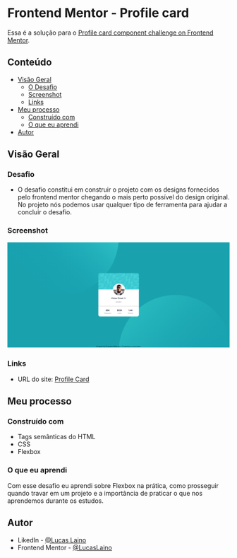 # Frontend Mentor - Profile card

Essa é a solução para o [Profile card component challenge on Frontend Mentor](https://www.frontendmentor.io/challenges/profile-card-component-cfArpWshJ).
## Conteúdo

- [Visão Geral](#visão-geral)
  - [O Desafio](#o-desafio)
  - [Screenshot](#screenshot)
  - [Links](#links)
- [Meu processo](#meu-processo)
  - [Construído com](#construido-com)
  - [O que eu aprendi](#o-que-eu-aprendi)
- [Autor](#autor)

## Visão Geral

### Desafio

- O desafio constitui em construir o projeto com os designs fornecidos pelo frontend mentor chegando o mais perto possível do design original. No projeto nós podemos usar qualquer tipo de ferramenta para ajudar a concluir o desafio.

### Screenshot

![](src/images/project-image.png)

### Links

- URL do site: [Profile Card](https://lucaslaino.github.io/frontend-mentor-profile-card/)

## Meu processo

### Construído com

- Tags semânticas do HTML
- CSS
- Flexbox

### O que eu aprendi

Com esse desafio eu aprendi sobre Flexbox na prática, como prosseguir quando travar em um projeto e a importância de praticar o que nos aprendemos durante os estudos. 


## Autor

- LikedIn - [@Lucas Laino](https://www.linkedin.com/in/lucaslaino/)
- Frontend Mentor - [@LucasLaino](https://www.frontendmentor.io/profile/LucasLaino)
